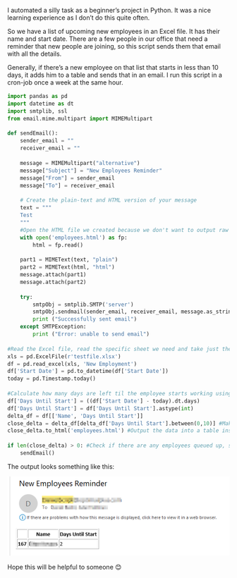 I automated a silly task as a beginner’s project in Python. It was a nice learning experience as I don’t do this quite often.

So we have a list of upcoming new employees in an Excel file. It has their name and start date. There are a few people in our office that need a reminder that new people are joining, so this script sends them that email with all the details.

Generally, if there’s a new employee on that list that starts in less than 10 days, it adds him to a table and sends that in an email. I run this script in a cron-job once a week at the same hour.

```py
import pandas as pd
import datetime as dt
import smtplib, ssl
from email.mime.multipart import MIMEMultipart
 
def sendEmail():
    sender_email = ""
    receiver_email = ""
 
    message = MIMEMultipart("alternative")
    message["Subject"] = "New Employees Reminder"
    message["From"] = sender_email
    message["To"] = receiver_email
 
    # Create the plain-text and HTML version of your message
    text = """
    Test
    """
    #Open the HTML file we created because we don't want to output raw HTML code. This adds the new employees table to the email.
    with open('employees.html') as fp:
        html = fp.read()
 
    part1 = MIMEText(text, "plain")
    part2 = MIMEText(html, "html")
    message.attach(part1)
    message.attach(part2)
 
    try:
        smtpObj = smtplib.SMTP('server')
        smtpObj.sendmail(sender_email, receiver_email, message.as_string())         
        print ("Successfully sent email")
    except SMTPException:
        print ("Error: unable to send email")
 
#Read the Excel file, read the specific sheet we need and take just the column we're interested in: Start Date
xls = pd.ExcelFile(r'testfile.xlsx')
df = pd.read_excel(xls, 'New Employment')
df['Start Date'] = pd.to_datetime(df['Start Date'])
today = pd.Timestamp.today()
 
#Calculate how many days are left til the employee starts working using Pandas. It's a delta from today's date and the date in the Excel file.
df['Days Until Start'] = ((df['Start Date'] - today).dt.days)
df['Days Until Start'] = df['Days Until Start'].astype(int)
delta_df = df[['Name', 'Days Until Start']]
close_delta = delta_df[delta_df['Days Until Start'].between(0,10)] #Make sure the employees delta is no bigger than 0 because that means he already started working and smaller than 10 (reasonable time to prepare for a new employee)
close_delta.to_html('employees.html') #Output the data into a table inside the HTML file which we will use for the "Send Email" function.
 
if len(close_delta) > 0: #Check if there are any employees queued up, so it won't send an email with an empty list in case there are no new employees soon.
    sendEmail()
```

The output looks something like this:

![](images/python/pandas.png)

Hope this will be helpful to someone 😊